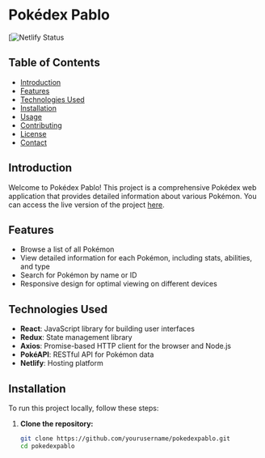 # Pokédex Pablo

[![Netlify Status](https://pokedexpablo.netlify.app/)

## Table of Contents

- [Introduction](#introduction)
- [Features](#features)
- [Technologies Used](#technologies-used)
- [Installation](#installation)
- [Usage](#usage)
- [Contributing](#contributing)
- [License](#license)
- [Contact](#contact)

## Introduction

Welcome to Pokédex Pablo! This project is a comprehensive Pokédex web application that provides detailed information about various Pokémon. You can access the live version of the project [here](https://pokedexpablo.netlify.app/).

## Features

- Browse a list of all Pokémon
- View detailed information for each Pokémon, including stats, abilities, and type
- Search for Pokémon by name or ID
- Responsive design for optimal viewing on different devices

## Technologies Used

- **React**: JavaScript library for building user interfaces
- **Redux**: State management library
- **Axios**: Promise-based HTTP client for the browser and Node.js
- **PokéAPI**: RESTful API for Pokémon data
- **Netlify**: Hosting platform

## Installation

To run this project locally, follow these steps:

1. **Clone the repository:**

   ```bash
   git clone https://github.com/yourusername/pokedexpablo.git
   cd pokedexpablo
